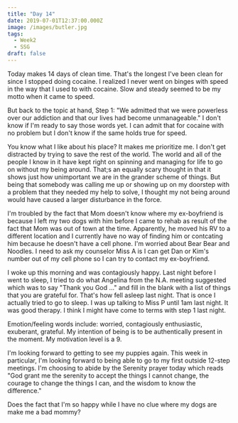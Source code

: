 ```yaml
---
title: "Day 14"
date: 2019-07-01T12:37:00.000Z
image: /images/butler.jpg
tags:
  - Week2
  - SSG
draft: false
---
```

Today makes 14 days of clean time.  That's the longest I've been clean for since I stopped doing cocaine.  I realized I never went on binges with speed in the way that I used to with cocaine.  Slow and steady seemed to be my motto when it came to speed.

But back to the topic at hand, Step 1: "We admitted that we were powerless over our addiction and that our lives had become unmanageable."  I don't know if I'm ready to say those words yet. I can admit that for cocaine with no problem but I don't know if the same holds true for speed.

You know what I like about his place?  It makes me prioritize me.  I don't get distracted by trying to save the rest of the world.  The world and all of the people I know in it have kept right on spinning and managing for life to go on without my being around.  That;s an equally scary thought in that it shows just how unimportant we are in the grander scheme of things.  But being that somebody was calling me up or showing up on my doorstep with a problem that they needed my help to solve, I thought my not being around would have caused a larger disturbance in the force.

I'm troubled by the fact that Mom doesn't know where my ex-boyfriend is because I left my two dogs with him before I came to rehab as result of the fact that Mom was out of town at the time.  Apparently, he moved his RV to a different location and I currently have no way of finding him or contcating him because he doesn't have a cell phone.  I'm worried about Bear Bear and Noodles.  I need to ask my counselor Miss A is I can get Dan or Kim's number out of my cell phone so I can try to contact my ex-boyfriend.

I woke up this morning and was contagiously happy.  Last night before I went to sleep, I tried to do what Angelina from the N.A. meeting suggested which was to say "Thank you God ..." and fill in the blank with a list of things that you are grateful for.  That's how fell asleep last night.  That is once I actually tried to go to sleep.  I was up talking to Miss P until 1am last night.  It was good therapy.  I think I might have come to terms with step 1 last night.

Emotion/feeling words include: worried, contagiously enthusiastic, exuberant, grateful.
My intention of being is to be authentically present in the moment.  My motivation level is a 9.

I'm looking forward to getting to see my puppies again.  This week in particular, I'm looking forward to being able to go to my first outside 12-step meetings.  I'm choosing to abide by the Serenity prayer today which reads "God grant me the serenity to accept the things I cannot change, the courage to change the things I can, and the wisdom to know the difference."

Does the fact that I'm so happy while I have no clue where my dogs are make me a bad mommy?
